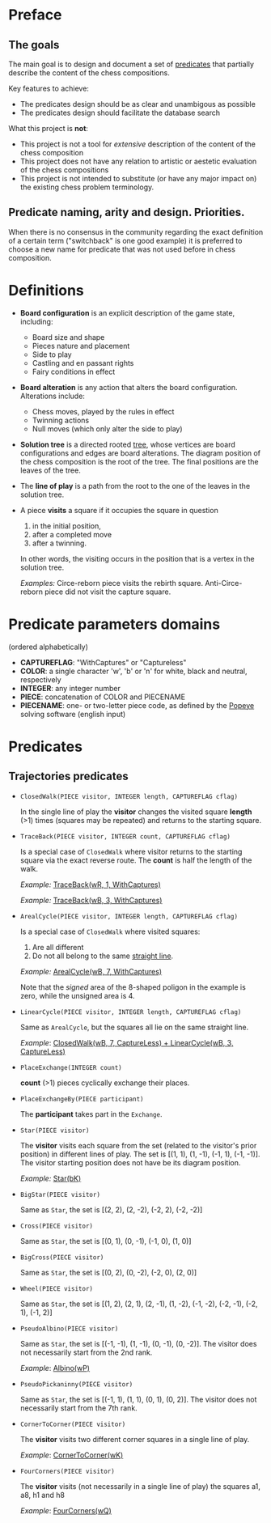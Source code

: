# Preface
## The goals
The main goal is to design and document a set of
[predicates](https://en.wikipedia.org/wiki/Predicate_(mathematical_logic))
that partially describe the content of the chess compositions.

Key features to achieve:
* The predicates design should be as clear and unambigous as possible
* The predicates design should facilitate the database search

What this project is **not**:
* This project is not a tool for *extensive* description of the content of the chess composition
* This project does not have any relation to artistic or aestetic evaluation of the chess compositions
* This project is not intended to substitute (or have any major impact on) the existing
  chess problem terminology.


## Predicate naming, arity and design. Priorities.

When there is no consensus in the community regarding the exact definition of a certain
term ("switchback" is one good example) it is preferred to choose a new name for predicate
that was not used before in chess composition.


# Definitions

* **Board configuration** is an explicit description of the game state, including:
  * Board size and shape
  * Pieces nature and placement
  * Side to play
  * Castling and en passant rights
  * Fairy conditions in effect

* **Board alteration** is any action that alters the board configuration. Alterations include:
  * Chess moves, played by the rules in effect
  * Twinning actions
  * Null moves (which only alter the side to play)

* **Solution tree** is a directed rooted
  [tree](https://en.wikipedia.org/wiki/Tree_(graph_theory)), whose vertices are
  board configurations and edges are board alterations. The diagram position of the
  chess composition is the root of the tree. The final positions are the leaves of the tree.

* The **line of play** is a path from the root to the one of the leaves in the solution
  tree.

* A piece **visits** a square if it occupies the square in question
  1) in the initial position,
  2) after a completed move
  3) after a twinning.

  In other words, the visiting occurs in the position that is a vertex in the
  solution tree.

  *Examples:* Circe-reborn piece visits the rebirth square. Anti-Circe-reborn piece did not
  visit the capture square.

# Predicate parameters domains
(ordered alphabetically)
* **CAPTUREFLAG**: "WithCaptures" or "Captureless"
* **COLOR**: a single character 'w', 'b' or 'n' for white, black and neutral, respectively
* **INTEGER**: any integer number
* **PIECE**: concatenation of COLOR and PIECENAME
* **PIECENAME**: one- or two-letter piece code, as defined by the
  [Popeye](https://github.com/thomas-maeder/popeye)
  solving software (english input)

# Predicates

## Trajectories predicates


* `ClosedWalk(PIECE visitor, INTEGER length, CAPTUREFLAG cflag)`

    In the single line of play the **visitor** changes the visited square **length**
    (>1) times (squares may be repeated) and returns to the starting square.

* `TraceBack(PIECE visitor, INTEGER count, CAPTUREFLAG cflag)`

    Is a special case of `ClosedWalk` where visitor returns to the starting square via the
    exact reverse route. The **count** is half the length of the walk.

  *Example:* [TraceBack(wR, 1, WithCaptures)](http://yacpdb.org/#83447)

  *Example:* [TraceBack(wB, 3, WithCaptures)](http://www.yacpdb.org/#412960)

* `ArealCycle(PIECE visitor, INTEGER length, CAPTUREFLAG cflag)`

    Is a special case of `ClosedWalk` where visited squares:
    1) Are all different
    2) Do not all belong to the same
    [straight line](https://en.wikipedia.org/wiki/Line_(geometry)).

    *Example:*
    [ArealCycle(wB, 7, WithCaptures)](http://www.yacpdb.org/#412003)

    Note that the *signed* area of the 8-shaped poligon in the example is zero,
    while the unsigned area is 4.


* `LinearCycle(PIECE visitor, INTEGER length, CAPTUREFLAG cflag)`

    Same as `ArealCycle`, but the squares all lie on the same straight line.

    *Example*: [ClosedWalk(wB, 7, CaptureLess) +
    LinearCycle(wB, 3, CaptureLess)](http://www.yacpdb.org/#86606)

* `PlaceExchange(INTEGER count)`

  **count** (>1) pieces cyclically exchange their places.

* `PlaceExchangeBy(PIECE participant)`

  The **participant** takes part in the `Exchange`.

* `Star(PIECE visitor)`

  The **visitor** visits each square from the set (related to the visitor's prior
  position) in different lines of play. The set is [(1, 1), (1, -1), (-1, 1), (-1, -1)].
  The visitor starting position does not have be its diagram position.

   *Example:* [Star(bK)](http://yacpdb.org/#49265)


* `BigStar(PIECE visitor)`

  Same as `Star`, the set is [(2, 2), (2, -2), (-2, 2), (-2, -2)]

* `Cross(PIECE visitor)`

  Same as `Star`, the set is [(0, 1), (0, -1), (-1, 0), (1, 0)]

* `BigCross(PIECE visitor)`

  Same as `Star`, the set is [(0, 2), (0, -2), (-2, 0), (2, 0)]

* `Wheel(PIECE visitor)`

  Same as `Star`, the set is [(1, 2), (2, 1), (2, -1), (1, -2), (-1, -2), (-2, -1), (-2, 1), (-1, 2)]

* `PseudoAlbino(PIECE visitor)`

  Same as `Star`, the set is [(-1, -1), (1, -1), (0, -1), (0, -2)]. The visitor does not
  necessarily start from the 2nd rank.

  *Example*: [Albino(wP)](http://yacpdb.org/#44165)

* `PseudoPickaninny(PIECE visitor)`

  Same as `Star`, the set is [(-1, 1), (1, 1), (0, 1), (0, 2)]. The visitor does not
  necessarily start from the 7th rank.

* `CornerToCorner(PIECE visitor)`

   The **visitor** visits two different corner squares in a single line of play.

  *Example*: [CornerToCorner(wK)](http://yacpdb.org/#341021)

* `FourCorners(PIECE visitor)`

  The **visitor** visits (not necessarily in a single line of play) the squares a1, a8, h1 and
  h8

  *Example*: [FourCorners(wQ)](http://yacpdb.org/#297)



